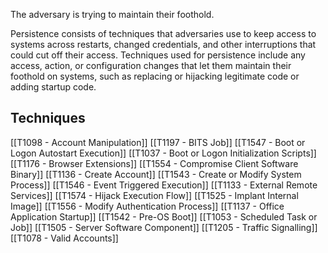 The adversary is trying to maintain their foothold.

Persistence consists of techniques that adversaries use to keep access to systems across restarts, changed credentials, and other interruptions that could cut off their access. Techniques used for persistence include any access, action, or configuration changes that let them maintain their foothold on systems, such as replacing or hijacking legitimate code or adding startup code.

## Techniques

[[T1098 - Account Manipulation]]
[[T1197 - BITS Job]]
[[T1547 - Boot or Logon Autostart Execution]]
[[T1037 - Boot or Logon Initialization Scripts]]
[[T1176 - Browser Extensions]]
[[T1554 - Compromise Client Software Binary]]
[[T1136 - Create Account]]
[[T1543 - Create or Modify System Process]]
[[T1546 - Event Triggered Execution]]
[[T1133 - External Remote Services]]
[[T1574 - Hijack Execution Flow]]
[[T1525 - Implant Internal Image]]
[[T1556 - Modify Authentication Process]]
[[T1137 - Office Application Startup]]
[[T1542 - Pre-OS Boot]]
[[T1053 - Scheduled Task or Job]]
[[T1505 - Server Software Component]]
[[T1205 - Traffic Signalling]]
[[T1078 - Valid Accounts]]